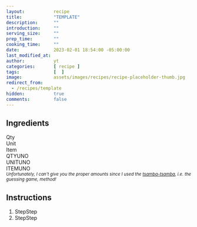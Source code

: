 ```yaml
---
layout:           recipe
title:            "TEMPLATE"
description:      ""
introduction:     ""
serving_size:     ""
prep_time:        ""
cooking_time:     ""
date:             2023-02-01 18:54:00 -05:00:00
last_modified_at: 
author:           yt
categories:       [ recipe ]
tags:             [  ]
image:            assets/images/recipes/recipe-placeholder-thumb.jpg
redirect_from:
  - /recipes/template
hidden:           true
comments:         false
---
```


<div class="container">
  <div class="row">
    <div class="col-lg-5 mt-3">
    <h2 class="mt-0 p-1 text-center text-white bg-dark">Ingredients</h2>
    <div class="container">
        <div class="row text-white bg-secondary font-weight-bold">
            <div class="col-lg-2">Qty</div>
            <div class="col-lg-3">Unit</div>
            <div class="col-lg-7">Item</div>
        </div>
        <div class="row">
            <div class="col-lg-2">QTYUNO</div><div class="col-lg-3">UNITUNO</div><div class="col-lg-7">ITEMUNO</div>
        </div>
    </div>
    <small class="text-danger"><em>Unfortunately, I can't give you the proper amounts since I used the <u>tsamba-tsamba</u>, i.e. the guessing game, method!</em></small>
    </div>
    <div class="col-lg-7 mt-3">
    <h2 class="mt-0 p-1 text-center text-white bg-dark">Instructions</h2>
    <ol>
      <li>StepStep</li>
      <li>StepStep</li>
    </ol>
    </div>
  </div>
</div>




